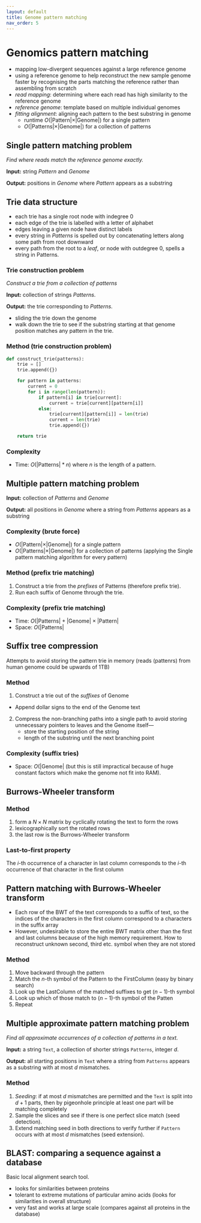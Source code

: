 ```yaml
---
layout: default
title: Genome pattern matching
nav_order: 5
---
```


# Genomics pattern matching

* mapping low-divergent sequences against a large reference genome
* using a reference genome to help reconstruct the new sample genome faster by recognising the parts matching the reference rather than assembling from scratch
* *read mapping*: determining where each read has high similarity to the reference genome
* *reference genome*: template based on multiple individual genomes
* *fitting alignment*: aligning each pattern to the best substring in genome
  * runtime $O(\vert \text{Pattern}\vert  \times \vert \text{Genome}\vert )$ for a single pattern
  * $O(\vert \text{Patterns}\vert  \times \vert \text{Genome}\vert )$ for a collection of patterns

## Single pattern matching problem
*Find where reads match the reference genome exactly.*

**Input:** string *Pattern* and *Genome*

**Output:** positions in *Genome* where *Pattern* appears as a substring


## Trie data structure
* each trie has a single root node with indegree 0
* each edge of the trie is labelled with a letter of alphabet
* edges leaving a given node have distinct labels
* every string in *Patterns* is spelled out by concatenating letters along some path from root downward
* every path from the root to a *leaf*, or node with outdegree 0, spells a string in Patterns.


### Trie construction problem

*Construct a trie from a collection of patterns*

**Input:** collection of strings *Patterns*.

**Output:** the trie corresponding to *Patterns*.

* sliding the trie down the genome
* walk down the trie to see if the substring starting at that genome position matches any pattern in the trie.

### Method (trie construction problem)

```python
def construct_trie(patterns):
    trie = []
    trie.append({})

    for pattern in patterns:
        current = 0
        for i in range(len(pattern)):
            if pattern[i] in trie[current]:
                current = trie[current][pattern[i]]
            else:
                trie[current][pattern[i]] = len(trie)
                current = len(trie)
                trie.append({})

    return trie
```

### Complexity
* Time: $O(\vert \text{Patterns} \vert * n)$ where $n$ is the length of a pattern.


## Multiple pattern matching problem
**Input:** collection of *Patterns* and *Genome*

**Output:** all positions in *Genome* where a string from *Patterns* appears as a substring

### Complexity (brute force)
  * $O(\vert \text{Pattern}\vert  \times \vert \text{Genome}\vert )$ for a single pattern
  * $O(\vert \text{Patterns}\vert  \times \vert \text{Genome}\vert )$ for a collection of patterns (applying the Single pattern matching algorithm for every pattern)

### Method (prefix trie matching)

1. Construct a trie from the *prefixes* of Patterns (therefore prefix trie).
2. Run each suffix of Genome through the trie.

### Complexity (prefix trie matching)

* Time: $O(|\text{Patterns}| + |\text{Genome}| \times |\text{Pattern}|$
* Space: $O(|\text{Patterns}|$

## Suffix tree compression

Attempts to avoid storing the pattern trie in memory (reads (pattenrs) from human genome could be upwards of 1TB)

### Method
1. Construct a trie out of the *suffixes* of Genome
  * Append dollar signs to the end of the Genome text
2. Compress the non-branching paths into a single path to avoid storing unnecessary pointers to leaves and the Genome itself—
   * store the starting position of the string
   * length of the substring until the next branching point

### Complexity (suffix tries)
* Space: $O(|\text{Genome}|$ (but this is still impractical because of huge constant factors which make the genome not fit into RAM).


## Burrows-Wheeler transform

### Method

1. form a $N\times N$ matrix by cyclically rotating the text to form the rows
2. lexicographically sort the rotated rows
3. the last row is the Burrows-Wheeler transform

### Last-to-first property
The $i$-th occurrence of a character in last column corresponds to the $i$-th occurrence of that character in the first column

## Pattern matching with Burrows-Wheeler transform
* Each row of the BWT of the text corresponds to a suffix of text, so the indices of the characters in the first column correspond to a characters in the suffix array
* However, undesirable to store the entire BWT matrix other than the first and last columns because of the high memory requirement. How to reconstruct unknown second, third etc. symbol when they are not stored

### Method
1. Move backward through the pattern
2. Match the $n$-th symbol of the Pattern to the FirstColumn (easy by binary search)
3. Look up the LastColumn of the matched suffixes to get $(n-1)$-th symbol
4. Look up which of those match to $(n-1)$-th symbol of the Patten
5. Repeat


## Multiple approximate pattern matching problem

*Find all approximate occurrences of a collection of patterns in a text.*

**Input:** a string `Text`, a collection of shorter strings `Patterns`, integer *d*.

**Output:** all starting positions in `Text` where a string from `Patterns` appears as a substring with at most *d* mismatches.

### Method 

1. *Seeding*: if at most $d$ mismatches are permitted and the `Text` is split into $d+1$ parts, then by pigeonhole principle at least one part will be matching completely
2. Sample the slices and see if there is one perfect slice match (seed detection).
3. Extend matching seed in both directions to verify further if `Pattern` occurs with at most $d$ mismatches (seed extension).

## BLAST: comparing a sequence against a database

Basic local alignment search tool.

* looks for similarities between proteins
* tolerant to extreme mutations of particular amino acids (looks for similarities in overall structure)
* very fast and works at large scale (compares against all proteins in the database)